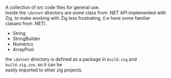 A collection of src code files for general use.   
Inside the `\dotnet` directory are some class from .NET API implemented with Zig, to make working
with Zig less frustrating, (i.e have some familiar classes from .NET).   

- String
- StringBuilder
- Numerics
- ArrayPool

the `\dotnet` directory is defined as a package in `build.zig` and `build.zig.zon`, so it can be   
easily imported to other zig projects.   